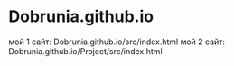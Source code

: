 # Dobrunia.github.io
мой 1 сайт: Dobrunia.github.io/src/index.html
мой 2 сайт: Dobrunia.github.io/Project/src/index.html

